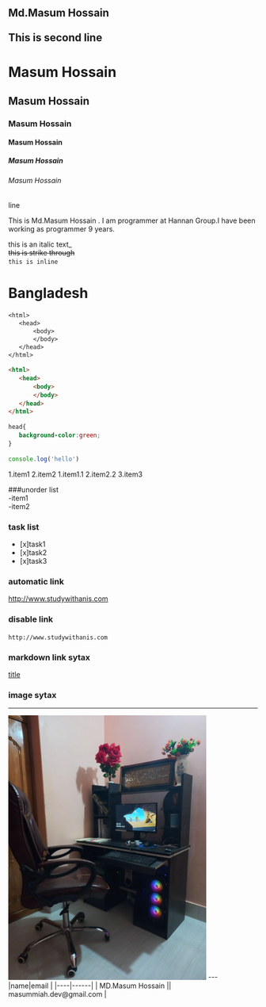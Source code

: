 <!-- markdown practice -->
Md.Masum Hossain<br/>  
This is  second line
---
# Masum Hossain
## Masum Hossain
### Masum Hossain
#### Masum Hossain
##### Masum Hossain
###### Masum Hossain
line
<p>This is Md.Masum Hossain . I am programmer at Hannan Group.I have been working as programmer 9 years.</p>

this is an italic text_  
~~this is strike through~~   
`this is inline`  <h1>Bangladesh</h1>  
 ```
 <html>
    <head>
        <body>
        </body>
    </head>
 </html>
 ```  
 ```html
 <html>
    <head>
        <body>
        </body>
    </head>
 </html>
 ``` 
 ```css
 head{
    background-color:green;
 }
 
 ``` 


 ```javascript
 console.log('hello')
 ``` 
 1.item1
 2.item2
     1.item1.1
     2.item2.2
 3.item3

 ###unorder list  
 -item1  
 -item2  
 ### task list  
 - [x]task1  
 - [x]task2  
 - [x]task3  
 ### automatic link  
 http://www.studywithanis.com  

 ### disable link  
 `http://www.studywithanis.com`
  

  ### markdown link sytax

 [title](link) 
 ### image sytax  
 ---
 <!-- ![profile](image) -->
<img src="masum.jpg" width="400">  
--- <br/>
 |name|email |
 |----|------| 
| MD.Masum Hossain || masummiah.dev@gmail.com |




  




